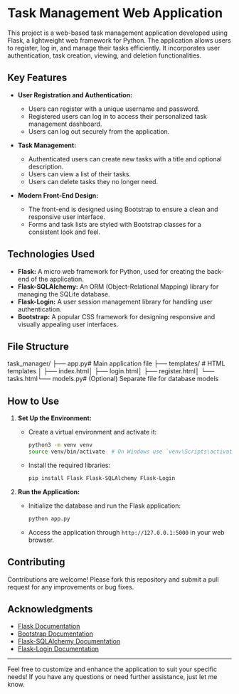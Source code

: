 # Task Management Web Application

This project is a web-based task management application developed using Flask, a lightweight web framework for Python. The application allows users to register, log in, and manage their tasks efficiently. It incorporates user authentication, task creation, viewing, and deletion functionalities.

## Key Features

- **User Registration and Authentication:**
  - Users can register with a unique username and password.
  - Registered users can log in to access their personalized task management dashboard.
  - Users can log out securely from the application.

- **Task Management:**
  - Authenticated users can create new tasks with a title and optional description.
  - Users can view a list of their tasks.
  - Users can delete tasks they no longer need.

- **Modern Front-End Design:**
  - The front-end is designed using Bootstrap to ensure a clean and responsive user interface.
  - Forms and task lists are styled with Bootstrap classes for a consistent look and feel.

## Technologies Used

- **Flask:** A micro web framework for Python, used for creating the back-end of the application.
- **Flask-SQLAlchemy:** An ORM (Object-Relational Mapping) library for managing the SQLite database.
- **Flask-Login:** A user session management library for handling user authentication.
- **Bootstrap:** A popular CSS framework for designing responsive and visually appealing user interfaces.

## File Structure
task_manager/ ├── app.py# Main application file ├── templates/ # HTML templates │ ├── index.html│ ├── login.html│ ├── register.html│ └── tasks.html└── models.py# (Optional) Separate file for database models


## How to Use

1. **Set Up the Environment:**
   - Create a virtual environment and activate it:
     ```bash
     python3 -m venv venv
     source venv/bin/activate  # On Windows use `venv\Scripts\activate`
     ```
   - Install the required libraries:
     ```bash
     pip install Flask Flask-SQLAlchemy Flask-Login
     ```

2. **Run the Application:**
   - Initialize the database and run the Flask application:
     ```bash
     python app.py
     ```
   - Access the application through `http://127.0.0.1:5000` in your web browser.


## Contributing

Contributions are welcome! Please fork this repository and submit a pull request for any improvements or bug fixes.

## Acknowledgments

- [Flask Documentation](https://flask.palletsprojects.com/)
- [Bootstrap Documentation](https://getbootstrap.com/)
- [Flask-SQLAlchemy Documentation](https://flask-sqlalchemy.palletsprojects.com/)
- [Flask-Login Documentation](https://flask-login.readthedocs.io/)

---

Feel free to customize and enhance the application to suit your specific needs! If you have any questions or need further assistance, just let me know.
